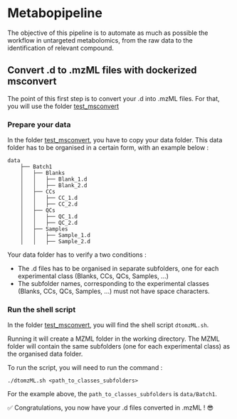 

# Metabopipeline

The objective of this pipeline is to automate as much as possible the workflow in untargeted metabolomics, from the raw data to the identification of relevant compound.


## Convert .d to .mzML files with dockerized msconvert

The point of this first step is to convert your .d into .mzML files. For that, you will use the folder  [test_msconvert](https://github.com/adam-amara/metabopipeline/tree/main/test_msconvert)

### Prepare your data

In the folder [test_msconvert](https://github.com/adam-amara/metabopipeline/tree/main/test_msconvert), you have to copy your data folder. This data folder has to be organised in a certain form, with an example below :

    data
        ├── Batch1
        │   ├── Blanks
        │   │   ├── Blank_1.d
        │   │   ├── Blank_2.d
        │   ├── CCs
        │   │   ├── CC_1.d
        │   │   ├── CC_2.d
        │   ├── QCs
        │   │   ├── QC_1.d
        │   │   ├── QC_2.d
        │   ├── Samples
        │   │   ├── Sample_1.d
        │   │   ├── Sample_2.d

Your data folder has to verify a two conditions :
- The .d files has to be organised in separate subfolders, one for each experimental class (Blanks, CCs, QCs, Samples, ...)
- The subfolder names, corresponding to the experimental classes (Blanks, CCs, QCs, Samples, ...) must not have space characters.

### Run the shell script

In the folder [test_msconvert](https://github.com/adam-amara/metabopipeline/tree/main/test_msconvert), you will find the shell script `dtomzML.sh`.

Running it will create a MZML folder in the working directory. The MZML folder will contain the same subfolders (one for each experimental class) as the organised data folder.

To run the script, you will need to run the command :
```shell
./dtomzML.sh <path_to_classes_subfolders>
```
For the example above, the `path_to_classes_subfolders` is `data/Batch1`.

:white_check_mark: Congratulations, you now have your .d files converted in .mzML ! :sunglasses:
